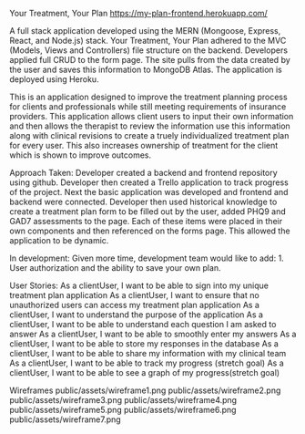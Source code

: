 Your Treatment, Your Plan
https://my-plan-frontend.herokuapp.com/

A full stack application developed using the MERN (Mongoose, Express, React, and Node.js) stack. Your Treatment, Your Plan adhered to the MVC (Models, Views and Controllers) file structure on the backend. Developers applied full CRUD to the form page. The site pulls from the data created by the user and saves this information to MongoDB Atlas. The application is deployed using Heroku.

This is an application designed to improve the treatment planning process for clients and professionals while still meeting requirements of insurance providers. This application allows client users to input their own information and then allows the therapist to review the information use this information along with clinical revisions to create a truely individualized treatment plan for every user. This also increases ownership of treatment for the client which is shown to improve outcomes.

Approach Taken: Developer created a backend and frontend repository using github. Developer then created a Trello application to track progress of the project. Next the basic application was developed and frontend and backend were connected. Developer then used historical knowledge to create a treatment plan form to be filled out by the user, added PHQ9 and GAD7 assessments to the page. Each of these items were placed in their own components and then referenced on the forms page. This allowed the application to be dynamic.

In development: Given more time, development team would like to add: 1. User authorization and the ability to save your own plan.

User Stories: As a clientUser, I want to be able to sign into my unique treatment plan application As a clientUser, I want to ensure that no unauthorized users can access my treatment plan application As a clientUser, I want to understand the purpose of the application As a clientUser, I want to be able to understand each question I am asked to answer As a clientUser, I want to be able to smoothly enter my answers As a clientUser, I want to be able to store my responses in the database As a clientUser, I want to be able to share my information with my clinical team As a clientUser, I want to be able to track my progress (stretch goal) As a clientUser, I want to be able to see a graph of my progress(stretch goal)

Wireframes public/assets/wireframe1.png public/assets/wireframe2.png public/assets/wireframe3.png public/assets/wireframe4.png public/assets/wireframe5.png public/assets/wireframe6.png public/assets/wireframe7.png